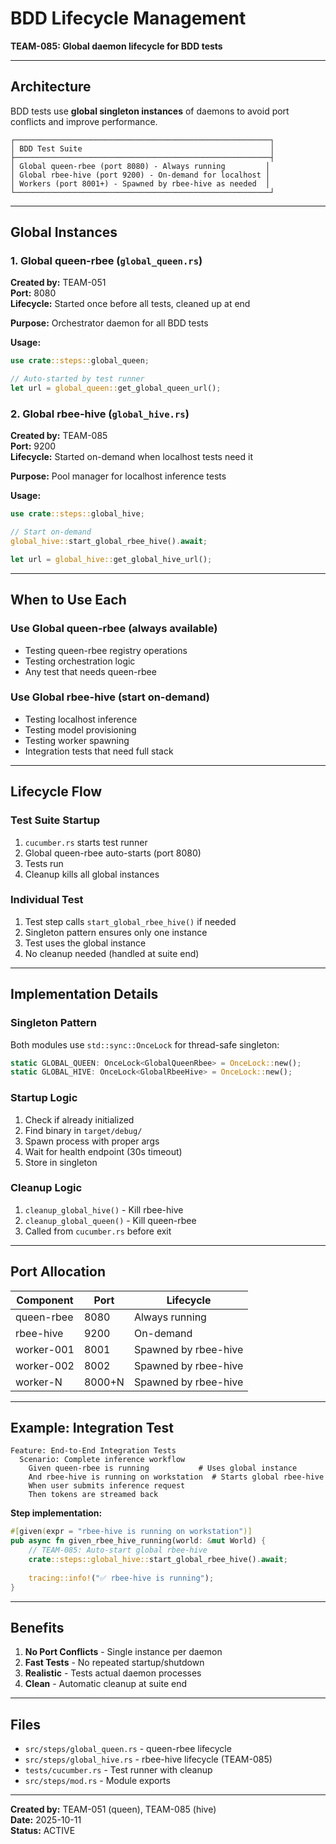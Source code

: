 # BDD Lifecycle Management

**TEAM-085: Global daemon lifecycle for BDD tests**

---

## Architecture

BDD tests use **global singleton instances** of daemons to avoid port conflicts and improve performance.

```
┌─────────────────────────────────────────────────────────┐
│ BDD Test Suite                                          │
├─────────────────────────────────────────────────────────┤
│ Global queen-rbee (port 8080) - Always running         │
│ Global rbee-hive (port 9200) - On-demand for localhost │
│ Workers (port 8001+) - Spawned by rbee-hive as needed  │
└─────────────────────────────────────────────────────────┘
```

---

## Global Instances

### 1. Global queen-rbee (`global_queen.rs`)

**Created by:** TEAM-051  
**Port:** 8080  
**Lifecycle:** Started once before all tests, cleaned up at end

**Purpose:** Orchestrator daemon for all BDD tests

**Usage:**
```rust
use crate::steps::global_queen;

// Auto-started by test runner
let url = global_queen::get_global_queen_url();
```

### 2. Global rbee-hive (`global_hive.rs`)

**Created by:** TEAM-085  
**Port:** 9200  
**Lifecycle:** Started on-demand when localhost tests need it

**Purpose:** Pool manager for localhost inference tests

**Usage:**
```rust
use crate::steps::global_hive;

// Start on-demand
global_hive::start_global_rbee_hive().await;

let url = global_hive::get_global_hive_url();
```

---

## When to Use Each

### Use Global queen-rbee (always available)
- Testing queen-rbee registry operations
- Testing orchestration logic
- Any test that needs queen-rbee

### Use Global rbee-hive (start on-demand)
- Testing localhost inference
- Testing model provisioning
- Testing worker spawning
- Integration tests that need full stack

---

## Lifecycle Flow

### Test Suite Startup
1. `cucumber.rs` starts test runner
2. Global queen-rbee auto-starts (port 8080)
3. Tests run
4. Cleanup kills all global instances

### Individual Test
1. Test step calls `start_global_rbee_hive()` if needed
2. Singleton pattern ensures only one instance
3. Test uses the global instance
4. No cleanup needed (handled at suite end)

---

## Implementation Details

### Singleton Pattern
Both modules use `std::sync::OnceLock` for thread-safe singleton:

```rust
static GLOBAL_QUEEN: OnceLock<GlobalQueenRbee> = OnceLock::new();
static GLOBAL_HIVE: OnceLock<GlobalRbeeHive> = OnceLock::new();
```

### Startup Logic
1. Check if already initialized
2. Find binary in `target/debug/`
3. Spawn process with proper args
4. Wait for health endpoint (30s timeout)
5. Store in singleton

### Cleanup Logic
1. `cleanup_global_hive()` - Kill rbee-hive
2. `cleanup_global_queen()` - Kill queen-rbee
3. Called from `cucumber.rs` before exit

---

## Port Allocation

| Component | Port | Lifecycle |
|-----------|------|-----------|
| queen-rbee | 8080 | Always running |
| rbee-hive | 9200 | On-demand |
| worker-001 | 8001 | Spawned by rbee-hive |
| worker-002 | 8002 | Spawned by rbee-hive |
| worker-N | 8000+N | Spawned by rbee-hive |

---

## Example: Integration Test

```gherkin
Feature: End-to-End Integration Tests
  Scenario: Complete inference workflow
    Given queen-rbee is running           # Uses global instance
    And rbee-hive is running on workstation  # Starts global rbee-hive
    When user submits inference request
    Then tokens are streamed back
```

**Step implementation:**
```rust
#[given(expr = "rbee-hive is running on workstation")]
pub async fn given_rbee_hive_running(world: &mut World) {
    // TEAM-085: Auto-start global rbee-hive
    crate::steps::global_hive::start_global_rbee_hive().await;
    
    tracing::info!("✅ rbee-hive is running");
}
```

---

## Benefits

1. **No Port Conflicts** - Single instance per daemon
2. **Fast Tests** - No repeated startup/shutdown
3. **Realistic** - Tests actual daemon processes
4. **Clean** - Automatic cleanup at suite end

---

## Files

- `src/steps/global_queen.rs` - queen-rbee lifecycle
- `src/steps/global_hive.rs` - rbee-hive lifecycle (TEAM-085)
- `tests/cucumber.rs` - Test runner with cleanup
- `src/steps/mod.rs` - Module exports

---

**Created by:** TEAM-051 (queen), TEAM-085 (hive)  
**Date:** 2025-10-11  
**Status:** ACTIVE
